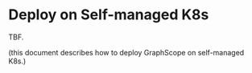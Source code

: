 # Deploy on Self-managed K8s

TBF.

(this document describes how to deploy GraphScope on self-managed K8s.)